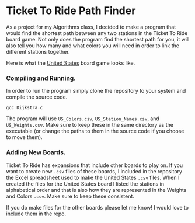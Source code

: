 # Ticket To Ride Path Finder

As a project for my Algorithms class, I decided to make a program that would find the shortest path between any two stations in the Ticket To Ride board game.  Not only does the program find the shortest path for you, it will also tell you how many and what colors you will need in order to link the different stations together.  

Here is what the [United States](https://cf.geekdo-images.com/images/pic38674.jpg) board game looks like.

### Compiling and Running.

In order to run the program simply clone the repository to your system and compile the source code.

  `gcc Dijkstra.c`
  
The program will use `US_Colors.csv`, `US_Station_Names.csv`, and `US_Weights.csv`.  Make sure to keep these in the same directory as the executable (or change the paths to them in the source code if you choose to move them).

### Adding New Boards.

Ticket To Ride has expansions that include other boards to play on.  If you want to create new `.csv` files of these boards, I included in the repository the Excel spreadsheet used to make the United States `.csv` files.  When I created the files for the United States board I listed the stations in alphabetical order and that is also how they are represented in the Weights and Colors `.csv`.  Make sure to keep these consistent. 

If you do make files for the other boards please let me know!  I would love to include them in the repo.
